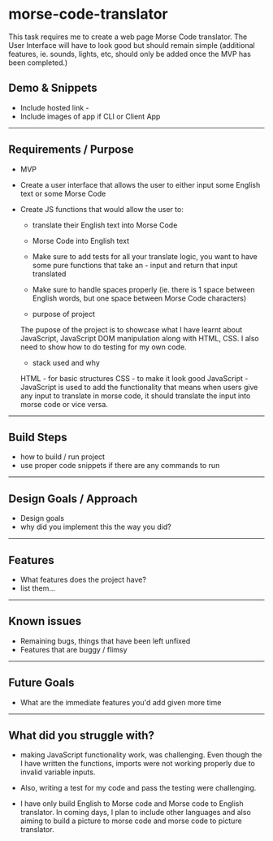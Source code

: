 # morse-code-translator

This task requires me to create a web page Morse Code translator. The User Interface will have to look good but should remain simple (additional features, ie. sounds, lights, etc, should only be added once the MVP has been completed.)

## Demo & Snippets

- Include hosted link -
- Include images of app if CLI or Client App
 
---

## Requirements / Purpose

- MVP

- Create a user interface that allows the user to either input some English text or some Morse Code
- Create JS functions that would allow the user to:

  - translate their English text into Morse Code
  - Morse Code into English text
  - Make sure to add tests for all your translate logic, you want to have some pure functions that take an - input and return that input translated
  - Make sure to handle spaces properly (ie. there is 1 space between English words, but one space between Morse Code characters)

  - purpose of project

  The pupose of the project is to showcase what I have learnt about JavaScript, JavaScript DOM manipulation along with HTML, CSS. I also need to show how to do testing for my own code.

  - stack used and why

  HTML - for basic structures
  CSS - to make it look good
  JavaScript - JavaScript is used to add the functionality that means when users give any input to translate in morse code, it should translate the input into morse code or vice versa.

---

## Build Steps

- how to build / run project
- use proper code snippets if there are any commands to run

---

## Design Goals / Approach

- Design goals
- why did you implement this the way you did?

---

## Features

- What features does the project have?
- list them...

---

## Known issues

- Remaining bugs, things that have been left unfixed
- Features that are buggy / flimsy

---

## Future Goals

- What are the immediate features you'd add given more time

---

## What did you struggle with?

- making JavaScript functionality work, was challenging. Even though the I have written the functions, imports were not working properly due to invalid variable inputs.

- Also, writing a test for my code and pass the testing were challenging.

- I have only build English to Morse code and Morse code to English translator. In coming days, I plan to include other languages and also aiming to build a picture to morse code and morse code to picture translator.
